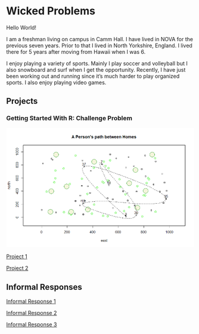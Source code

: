 # Wicked Problems

Hello World! 

I am a freshman living on campus in Camm Hall. I have lived in NOVA for the previous seven years. Prior to that I lived in North Yorkshire, England. I lived there for 5 years after moving from Hawaii when I was 6. 

I enjoy playing a variety of sports. Mainly I play soccer and volleyball but I also snowboard and surf when I get the opportunity. Recently, I have just been working out and running since it’s much harder to play organized sports. I also enjoy playing video games.

## Projects

### Getting Started With R: Challenge Problem

![](challengeproblem.png)


[Project 1](Project1.md)

[Project 2](Project2.md)

## Informal Responses

[Informal Response 1](InformalResponse1.md)

[Informal Response 2](InformalResponse2.md)

[Informal Response 3](InformalResponse3.md)







